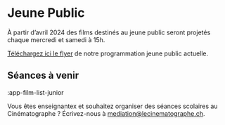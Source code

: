 # Jeune Public

À partir d’avril 2024 des films destinés au jeune public seront projetés chaque mercredi et samedi à 15h. 

[Téléchargez ici le flyer](https://lecinematographe.ch/docs/flyer_jeune_public_cinematographe_export_online.pdf) de notre programmation jeune public actuelle.

## Séances à venir
:app-film-list-junior

Vous êtes enseignantex et souhaitez organiser des séances scolaires au Cinématographe ? Écrivez-nous à mediation@lecinematographe.ch.

